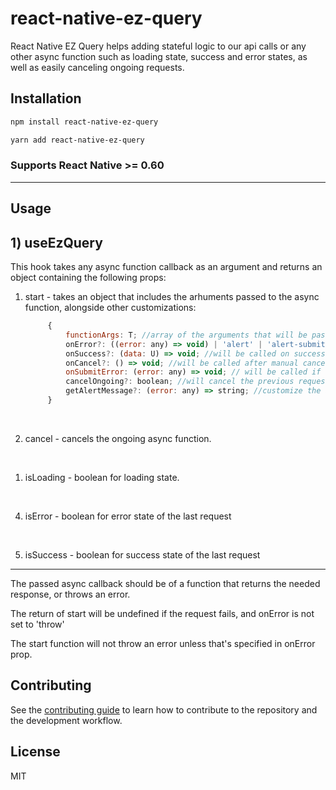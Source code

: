 # react-native-ez-query

React Native EZ Query helps adding stateful logic to our api calls or any other async function such as loading state, success and error states, as well as easily canceling ongoing requests.

## Installation

```sh
npm install react-native-ez-query
```

```sh
yarn add react-native-ez-query
```

### Supports React Native >= 0.60

---

## Usage

## 1) useEzQuery

This hook takes any async function callback as an argument and returns an object containing the following props:


1. start - takes an object that includes the arhuments passed to the async function, alongside other customizations:
   ```javascript
        {
            functionArgs: T; //array of the arguments that will be passed to the async function
            onError?: ((error: any) => void) | 'alert' | 'alert-submit' | 'throw'; //will be called on error
            onSuccess?: (data: U) => void; //will be called on success
            onCancel?: () => void; //will be called after manual cancelation
            onSubmitError: (error: any) => void; // will be called if onError is set to 'alert-submit' 
            cancelOngoing?: boolean; //will cancel the previous request if start is called again before the last one finishes
            getAlertMessage?: (error: any) => string; //customize the alert message when onError is set to 'alert' or 'alert-submit'
        }
   
   ```

<br>

2. cancel - cancels the ongoing async function.

<br>

1. isLoading - boolean for loading state.

<br>

4. isError - boolean for error state of the last request

<br>

5. isSuccess - boolean for success state of the last request

---

The passed async callback should be of a function that returns the needed response, or throws an error.

The return of start will be undefined if the request fails, and onError is not set to 'throw'

The start function will not throw an error unless that's specified in onError prop.


## Contributing

See the [contributing guide](CONTRIBUTING.md) to learn how to contribute to the repository and the development workflow.

## License

MIT
```
